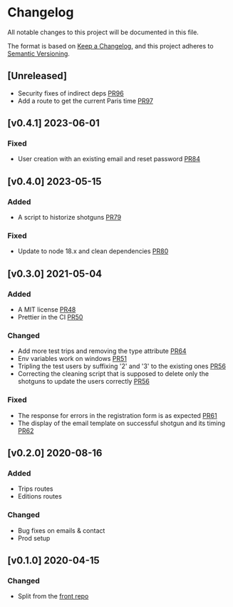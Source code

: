 # Changelog

All notable changes to this project will be documented in this file.

The format is based on [Keep a Changelog](https://keepachangelog.com/en/1.0.0/),
and this project adheres to [Semantic Versioning](https://semver.org/spec/v2.0.0.html).

## [Unreleased]

-   Security fixes of indirect deps [PR96](https://github.com/TanguyLe/HoulgateFestBack/pull/96)
-   Add a route to get the current Paris time [PR97](https://github.com/TanguyLe/HoulgateFestBack/pull/97)

## [v0.4.1] 2023-06-01

### Fixed

-   User creation with an existing email and reset password [PR84](https://github.com/TanguyLe/HoulgateFestBack/pull/84)

## [v0.4.0] 2023-05-15

### Added

-   A script to historize shotguns [PR79](https://github.com/TanguyLe/HoulgateFestBack/pull/79)

### Fixed

-   Update to node 18.x and clean dependencies [PR80](https://github.com/TanguyLe/HoulgateFestBack/pull/80)

## [v0.3.0] 2021-05-04

### Added

-   A MIT license [PR48](https://github.com/TanguyLe/HoulgateFestBack/pull/48)
-   Prettier in the CI [PR50](https://github.com/TanguyLe/HoulgateFestBack/pull/50)

### Changed

-   Add more test trips and removing the type attribute [PR64](https://github.com/TanguyLe/HoulgateFestBack/pull/64)
-   Env variables work on windows [PR51](https://github.com/TanguyLe/HoulgateFestBack/pull/51)
-   Tripling the test users by suffixing '2' and '3' to the existing ones
    [PR56](https://github.com/TanguyLe/HoulgateFestBack/pull/56)
-   Correcting the cleaning script that is supposed to delete only the shotguns to update the
    users correctly [PR56](https://github.com/TanguyLe/HoulgateFestBack/pull/56)

### Fixed

-   The response for errors in the registration form is as expected [PR61](https://github.com/TanguyLe/HoulgateFestBack/pull/61)
-   The display of the email template on successful shotgun and its timing [PR62](https://github.com/TanguyLe/HoulgateFestBack/pull/62)

## [v0.2.0] 2020-08-16

### Added

-   Trips routes
-   Editions routes

### Changed

-   Bug fixes on emails & contact
-   Prod setup

## [v0.1.0] 2020-04-15

### Changed

-   Split from the [front repo](https://github.com/TanguyLe/HoulgateFestFront)
